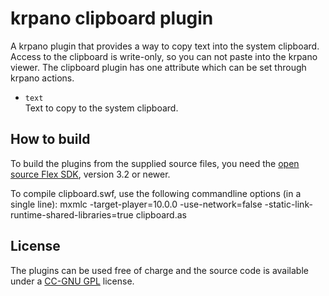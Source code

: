 krpano clipboard plugin
=======================

A krpano plugin that provides a way to copy text into the system 
clipboard. Access to the clipboard is write-only, so you can not 
paste into the krpano viewer. The clipboard plugin has one 
attribute which can be set through krpano actions.
  
* `text`  
	Text to copy to the system clipboard.  
	

How to build
------------

To build the plugins from the supplied source files, you need the 
[open source Flex SDK](http://opensource.adobe.com/wiki/display/flexsdk/Flex+SDK), version 3.2 or newer.

To compile clipboard.swf, use the following commandline options
(in a single line):
	mxmlc -target-player=10.0.0 -use-network=false -static-link-runtime-shared-libraries=true clipboard.as

	
License
-------

The plugins can be used free of charge and the source code is 
available under a [CC-GNU GPL](http://creativecommons.org/licenses/GPL/2.0/) license.
